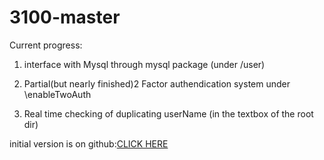 # 3100-master

Current progress:

1. interface with Mysql through mysql package (under /user)

2. Partial(but nearly finished)2 Factor authendication system under \enableTwoAuth

3. Real time checking of duplicating userName (in the textbox of the root dir)

initial version is on github:[CLICK HERE](https://github.com/z241600/3100-master)